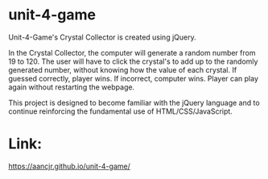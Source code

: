 # unit-4-game

Unit-4-Game's Crystal Collector is created using jQuery.

In the Crystal Collector, the computer will generate a random number from 19 to 120. The user will have to click the crystal's to add up to the randomly generated number, without knowing how the value of each crystal. If guessed correctly, player wins. If incorrect, computer wins. Player can play again without restarting the webpage.

This project is designed to become familiar with the jQuery language and to continue reinforcing the fundamental use of HTML/CSS/JavaScript.

# Link:

 https://aancjr.github.io/unit-4-game/
